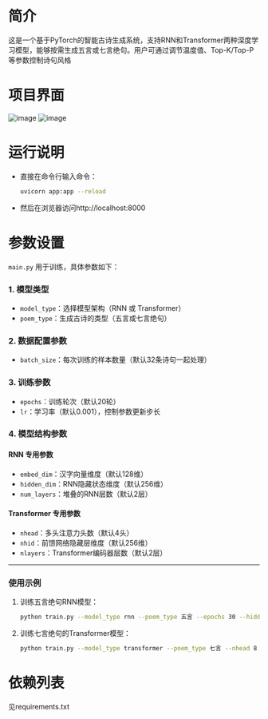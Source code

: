 # 简介
这是一个基于PyTorch的智能古诗生成系统，支持RNN和Transformer两种深度学习模型，能够按需生成五言或七言绝句。用户可通过调节温度值、Top-K/Top-P等参数控制诗句风格
# 项目界面
![image](https://github.com/user-attachments/assets/bc61bc9a-4ccb-46c2-bfa7-ab7f89b46566)
![image](https://github.com/user-attachments/assets/b3b72cca-e568-4a72-8f5c-2e2dcbebce0d)


# 运⾏说明

- 直接在命令行输入命令：
   ```bash
   uvicorn app:app --reload
- 然后在浏览器访问http://localhost:8000

# 参数设置

`main.py` 用于训练，具体参数如下：

### 1. 模型类型
- `model_type`：选择模型架构（RNN 或 Transformer）  
- `poem_type`：生成古诗的类型（五言或七言绝句）

### 2. 数据配置参数
- `batch_size`：每次训练的样本数量（默认32条诗句一起处理）

### 3. 训练参数
- `epochs`：训练轮次（默认20轮）  
- `lr`：学习率（默认0.001），控制参数更新步长

### 4. 模型结构参数
#### RNN 专用参数
- `embed_dim`：汉字向量维度（默认128维）  
- `hidden_dim`：RNN隐藏状态维度（默认256维）  
- `num_layers`：堆叠的RNN层数（默认2层）

#### Transformer 专用参数
- `nhead`：多头注意力头数（默认4头）  
- `nhid`：前馈网络隐藏层维度（默认256维）  
- `nlayers`：Transformer编码器层数（默认2层）

---

### 使用示例
1. 训练五言绝句RNN模型：  
   ```bash
   python train.py --model_type rnn --poem_type 五言 --epochs 30 --hidden_dim 512

2. 训练七言绝句的Transformer模型：  
   ```bash
   python train.py --model_type transformer --poem_type 七言 --nhead 8 --nhid 512

# 依赖列表
见requirements.txt
